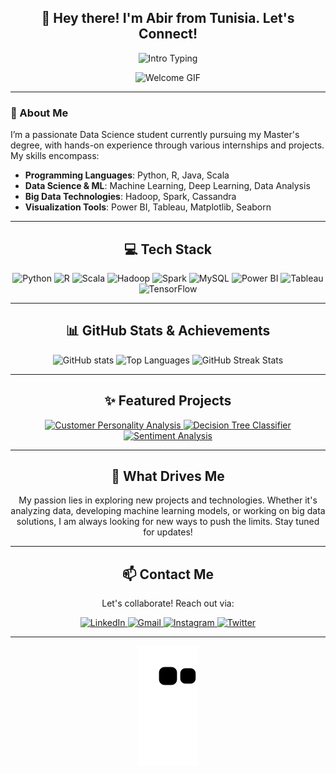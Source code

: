 <h2 align="center">👋 Hey there! I'm Abir from Tunisia. Let's Connect!</h2>

<p align="center">
  <img src="https://readme-typing-svg.demolab.com/?lines=Welcome+to+my+GitHub+profile!;Master's+Student+in+Data+Science;Exploring+data+insights+daily!;Always+learning+and+growing!&color=E80675" alt="Intro Typing" />
</p>

<p align="center">
  <img src="https://media.giphy.com/media/137EaR4vAOCn1S/giphy.gif" alt="Welcome GIF" width="400"/>
</p>

---

### 🚀 About Me
I’m a passionate Data Science student currently pursuing my Master's degree, with hands-on experience through various internships and projects. My skills encompass:
- **Programming Languages**: Python, R, Java, Scala
- **Data Science & ML**: Machine Learning, Deep Learning, Data Analysis
- **Big Data Technologies**: Hadoop, Spark, Cassandra
- **Visualization Tools**: Power BI, Tableau, Matplotlib, Seaborn

---

<h2 align="center">💻 Tech Stack</h2>

<p align="center">
  <img src="https://img.shields.io/static/v1?message=Python&logo=python&label=&color=306998&style=for-the-badge" height="35" alt="Python" />
  <img src="https://img.shields.io/static/v1?message=R&logo=r&label=&color=276DC3&style=for-the-badge" height="35" alt="R" />
  <img src="https://img.shields.io/static/v1?message=Scala&logo=scala&label=&color=DC322F&style=for-the-badge" height="35" alt="Scala" />
  <img src="https://img.shields.io/static/v1?message=Hadoop&logo=apachehadoop&label=&color=66CCFF&style=for-the-badge" height="35" alt="Hadoop" />
  <img src="https://img.shields.io/static/v1?message=Spark&logo=apachespark&label=&color=E25A1C&style=for-the-badge" height="35" alt="Spark" />
  <img src="https://img.shields.io/static/v1?message=MySQL&logo=mysql&label=&color=4479A1&style=for-the-badge" height="35" alt="MySQL" />
  <img src="https://img.shields.io/static/v1?message=Power%20BI&logo=powerbi&label=&color=F2C811&style=for-the-badge" height="35" alt="Power BI" />
  <img src="https://img.shields.io/static/v1?message=Tableau&logo=tableau&label=&color=E97627&style=for-the-badge" height="35" alt="Tableau" />
  <img src="https://img.shields.io/static/v1?message=TensorFlow&logo=tensorflow&label=&color=FF6F00&style=for-the-badge" height="35" alt="TensorFlow" />
</p>

---

<h2 align="center">📊 GitHub Stats & Achievements</h2>

<p align="center">
  <img src="https://github-readme-stats.vercel.app/api?username=AbirLassoued&show_icons=true&theme=tokyonight&hide_border=false" height="150" alt="GitHub stats" />
  <img src="https://github-readme-stats.vercel.app/api/top-langs/?username=AbirLassoued&layout=compact&theme=tokyonight&hide_border=false" height="150" alt="Top Languages" />
  <img src="https://streak-stats.demolab.com?user=AbirLassoued&theme=tokyonight&hide_border=false" height="220" alt="GitHub Streak Stats" />
</p>

---

<h2 align="center">✨ Featured Projects</h2>

<p align="center">
  <a href="https://github.com/AbirLassoued/PRODIGY_DS_01" target="_blank">
    <img src="https://img.shields.io/static/v1?message=Customer%20Personality%20Analysis&logo=github&label=&color=2f2f2f&style=for-the-badge" alt="Customer Personality Analysis" />
  </a>
  <a href="https://github.com/AbirLassoued/PRODIGY_DS_03" target="_blank">
    <img src="https://img.shields.io/static/v1?message=Decision%20Tree%20Classifier&logo=github&label=&color=2f2f2f&style=for-the-badge" alt="Decision Tree Classifier" />
  </a>
  <a href="https://github.com/AbirLassoued/PRODIGY_DS_04" target="_blank">
    <img src="https://img.shields.io/static/v1?message=Sentiment%20Analysis&logo=github&label=&color=2f2f2f&style=for-the-badge" alt="Sentiment Analysis" />
  </a>
</p>

---

<h2 align="center">🌟 What Drives Me</h2>

<p align="center">
  My passion lies in exploring new projects and technologies. Whether it's analyzing data, developing machine learning models, or working on big data solutions, I am always looking for new ways to push the limits. Stay tuned for updates!
</p>

---

<h2 align="center">📫 Contact Me</h2>
<p align="center">Let's collaborate! Reach out via:</p>

<p align="center">
  <a href="https://www.linkedin.com/in/lassoued-abir" target="_blank">
    <img src="https://img.shields.io/static/v1?message=LinkedIn&logo=linkedin&label=&color=0077B5&style=for-the-badge" height="35" alt="LinkedIn" />
  </a>
  <a href="mailto:arilassoued7@gmail.com" target="_blank">
    <img src="https://img.shields.io/static/v1?message=Gmail&logo=gmail&label=&color=D14836&style=for-the-badge" height="35" alt="Gmail" />
  </a>
  <a href="https://www.instagram.com/abir.lassoued_/" target="_blank">
    <img src="https://img.shields.io/static/v1?message=Instagram&logo=instagram&label=&color=E4405F&style=for-the-badge" height="35" alt="Instagram" />
  </a>
  <a href="https://x.com/lassoued_abir" target="_blank">
    <img src="https://img.shields.io/static/v1?message=Twitter&logo=twitter&label=&color=1DA1F2&style=for-the-badge" height="35" alt="Twitter" />
  </a>
</p>

---
<p align="center">
  <img src="https://github.com/AbirLassoued/AbirLassoued/blob/output/github-contribution-grid-snake.svg" alt="Contribution Snake Animation" />
</p>

